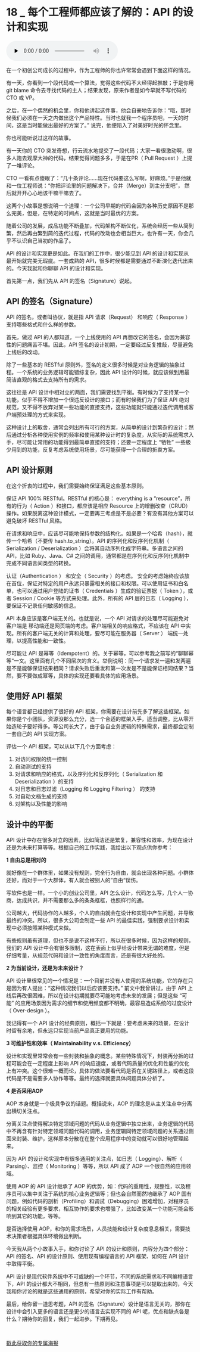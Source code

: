 # 18 _ 每个工程师都应该了解的：API 的设计和实现

<audio id="audio" title="18 | 每个工程师都应该了解的：API 的设计和实现" controls="" preload="none"><source id="mp3" src="https://static001.geekbang.org/resource/audio/cd/5a/cdfb034095fb7d92b042f25688d2905a.mp3"></audio>

在一个初创公司成长的过程中，作为工程师的你也许常常会遇到下面这样的情况。

有一天，你看到一个段代码或一个算法，觉得这些代码不大经得起推敲；于是你用 git blame 命令去寻找代码的主人；结果发现，原来作者是如今早就不写代码的 CTO 或 VP。

之后，在一个偶然的机会里，你和他讲起这件事，他会自豪地告诉你：“哦，那时候我们必须在一天之内做出这个产品特性。当时也就我一个程序员吧，一天的时间，这是当时能做出最好的方案了。” 说完，他便陷入了对美好时光的怀念里。

你也可能听说过这样的故事。

有一天你的 CTO 突发奇想，行云流水地提交了一段代码；大家一看很激动啊，很多人跑去观摩大神的代码，结果觉得问题多多，于是在PR（ Pull Request ）上提了一堆评论。

CTO 一看有点傻眼了：“几十条评论……现在代码要这么写啊，好麻烦。”于是他就和一位工程师说：“你把评论里的问题解决下，合并（Merge）到主分支吧”， 然后就开开心心地该干嘛干嘛去了。

这两个小故事是想说明一个道理：一个公司早期的代码会因为各种历史原因不是那么完美，但是，在特定的时间点，这就是当时最优的方案。

随着公司的发展，成品功能不断叠加，代码架构不断优化，系统会经历一些从简到繁，然后再由繁到简的迭代过程，代码的改动也会相当巨大，也许有一天，你会几乎不认识自己当初的作品了。

API 的设计和实现更是如此。在我们的工作中，很少能见到 API 的设计和实现从最开始就完美无瑕疵。一套成熟的 API，很多时候都是需要通过不断演化迭代出来的。今天我就和你聊聊 API 的设计和实现。

首先第一点，我们先从 API 的签名（Signature）说起。

## API 的签名（Signature）

API 的签名，或者叫协议，就是指 API 请求（Request） 和响应（ Response ）支持哪些格式和什么样的参数。

首先，做过 API 的人都知道，一个上线使用的 API 再想改它的签名，会因为兼容性的问题痛苦不堪。因此，API 签名的设计初期，一定要经过反复推敲，尽量避免上线后的改动。

除了一些基本的 RESTful 原则外，签名的定义很多时候是对业务逻辑的抽象过程。一个系统的业务逻辑可能错综复杂，因此 API 设计的时候，就应该做到用最简洁直观的格式去支持所有的需求。

这往往是 API 设计中相对立的两面，我们需要找到平衡。有时候为了支持某一个功能，似乎不得不增加一个很违反设计的接口；而有时候我们为了保证 API 绝对规范，又不得不放弃对某一些功能的直接支持，这些功能就只能通过迭代调用或客户端预处理的方式来实现。

这种设计上的取舍，通常会列出所有可行的方案，从简单的设计到繁杂的设计；然后通过分析各种使用实例的频率和使用某种设计时的复杂度，从实际的系统需求入手，尽可能让常用的功能得到最简单直接的支持；还要一定程度上 “牺牲” 一些极少用到的功能，反复考虑系统使用场景，尽可能获得一个合理的折衷方案。

## API 设计原则

在这个折衷的过程中，我们需要始终保证满足这些基本原则。


保证 API 100% RESTful。RESTful 的核心是： everything is a “resource”，所有的行为（ Action ）和接口，都应该是相应 Resource 上的增删改查（CRUD）操作。如果脱离这种设计模式，一定要再三考虑是不是必要？有没有其他方案可以避免破坏 RESTful 风格。


在请求和响应中，应该尽可能地保持参数的结构化。如果是一个哈希（hash），就传一个哈希（不要传 hash.to_string）。API 的序列化和反序列化机制（ Serialization / Deserialization ）会将其自动序列化成字符串。多语言之间的 API，比如 Ruby、Java、C# 之间的调用，通常都是在序列化和反序列化机制中完成不同语言间类型的转换。


认证（Authentication ） 和安全（ Security ）的考虑。 安全的考虑始终应该放在首位，保证对特定的用户永远只暴露相关的接口和权限。可以使用证书和白名单，也可以通过用户登陆的证书（ Credentials ）生成的验证票据（ Token ），或者 Session / Cookie 等方式来处理。此外，所有的 API 层的日志（ Logging ），要保证不记录任何敏感的信息。


API 本身应该是客户端无关的。也就是说，一个 API 对请求的处理尽可能避免对客户端是 移动端还是网页端的考虑。客户端相关的响应格式，不应该在 API 中实现。所有的客户端无关的计算和处理，要尽可能在服务器（ Server ） 端统一处理，以提高性能和一致性。


尽可能让 API 是幂等（Idempotent）的。关于幂等，可以参考我之前写的“聊聊幂等“一文。这里面有几个不同层次的含义。举例说明：同一个请求发一遍和发两遍是不是能够保证结果相同？请求失败后重发和第一次发是不是能保证相同结果？当然，要不要做成幂等，具体的实现还要看具体的应用场景。


## 使用好 API 框架

每个语言都已经提供了很好的 API 框架，你需要在设计前先多了解这些框架。如果你是个小团队，资源没那么充分，选一个合适的框架入手，适当调整，比从零开始造轮子要好得多。等公司长大了，由于各自业务逻辑的特殊需求，最终都会定制一套自己的 API 实现方案。

评估一个 API 框架，可以从以下几个方面考虑：

1. 对访问权限的统一控制
1. 自动测试的支持
1. 对请求和响应的格式，以及序列化和反序列化（ Serialization 和 Deserialization ）的支持
1. 对日志和日志过滤（Logging 和 Logging Filtering ） 的支持
1. 对自动文档生成的支持
1. 对架构以及性能的影响

## 设计中的平衡

API 设计中存在很多对立的因素，比如简洁还是繁复，兼容性和效率，为现在设计还是为未来打算等等。根据自己的工作实践，我给出以下观点供你参考：

**1 自由总是相对的**

就好像在一个群体里，如果没有规则，完全行为自由，就会出现各种问题。小群体还好，而对于一个大群体，有人就会被别人的”自由“误伤。

写软件也是一样。一个小的创业公司里，API 怎么设计，代码怎么写，几个人一协商，达成共识，并不需要那么多的条条框框，也照样行的通。

公司越大，代码协作的人越多，个人的自由就会在设计和实现中产生问题，并导致最终的冲突。所以，很多大公司会制定一些 API 的最佳实践，强制要求设计和实现中必须按照某种模式来做。

有些规则虽有道理，但也不是说不这样不行，所以在很多时候，因为这样的规则，我们的 API 设计中会有很多限制，这在表面上似乎给设计带来无谓的难度，但是仔细考量，从规范代码和设计一致性的角度而言，还是有很大好处的。

**2 为当前设计，还是为未来设计？**

API 设计里很常见的一个情况是：一个目前并没有人使用的系统功能，它的存在只是因为有人提出：“这种情况我们以后应该要支持。” 前文中我曾讲过，由于 API 上线后再改很困难，所以在设计初期就要尽可能地考虑未来的发展；但是这些 “可能” 的应用场景因为需求的细节和使用频度都不明确，最容易造成系统的过度设计（ Over-design ）。

我记得有一个 API 设计的经典原则，概括一下就是：要考虑未来的场景，在设计时留有余地，但永远只实现当前产品真正要用的功能。

**3 可维护性和效率（ Maintainability v.s. Efficiency）**

设计和实现里常常会有一些封装和抽象的概念。某些特殊情况下，封装再分拆的过程可能会在一定程度上影响 API 的响应速度，或者代码质量的优化和性能的优化上有冲突。这个很难一概而论，具体的做法要看代码是否在关键路径上，或者这段代码是不是需要多人协作等等。最终的选择就要具体问题具体分析了。

**4 是否采用AOP**

AOP 本身就是一个极具争议的话题。概括说来，AOP 的理念是从主关注点中分离出横切关注点。

分离关注点使得解决特定领域问题的代码从业务逻辑中独立出来，业务逻辑的代码中不再含有针对特定领域问题代码的调用，业务逻辑同特定领域问题的关系通过侧面来封装、维护，这样原本分散在在整个应用程序中的变动就可以很好地管理起来。

因为 API 的设计和实现中有很多通用的关注点，如日志（ Logging）、解析（ Parsing）、监控（ Monitoring ）等等，所以 API 成了 AOP 一个很自然的应用领域。

使用 AOP 的 API  设计继承了 AOP 的优势，如：代码的重用性，规整性，以及程序员可以集中关注于系统的核心业务逻辑等；但也会自然而然地继承了 AOP 固有问题，例如代码的剖析（Profiling）和调试（Debugging）困难增加，对程序员的相关经验有更多要求，相互协作的要求也增强了，比如改变某一个功能可能会影响到其它的功能，等等。

是否选择使用 AOP，和你的需求场景，人员技能和设计复杂度息息相关，需要技术决策者根据具体环境做出判断。

今天我从两个小故事入手，和你讨论了 API 的设计和原则，内容分为四个部分：API 的签名、API 的设计原则、使用现有编程语言的 API 框架、如何在 API 设计中取得平衡。

API 设计是现代软件系统中不可或缺的一个环节，不同的系统需求和不同编程语言下，API 的设计都大不相同，但总有一些原则和注意事项是可以提取出来的，今天我和你讨论的就是这些通用的原则，希望对你的实际工作有帮助。

最后，给你留一道思考题，API 的签名（Signature）设计是语言无关的，那你在设计中会引入更多的语言还是更少的语言去实现不同的 API 呢，优点和缺点各是什么？期待你的回复，我们一起进步。下期再见。

<br> 

[戳此获取你的专属海报](https://time.geekbang.org/activity/sale-poster?utm_source=app&amp;utm_medium=zhuyun-article&amp;utm_campaign=zhuyun-saleposter&amp;utm_content=zhuyun0416)
